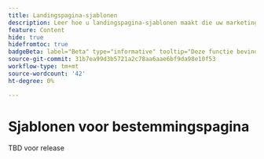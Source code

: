 ```yaml
---
title: Landingspagina-sjablonen
description: Leer hoe u landingspagina-sjablonen maakt die uw marketingteam kan gebruiken om nieuwe pagina's te maken ter ondersteuning van reizen en campagnes van accounts.
feature: Content
hide: true
hidefromtoc: true
badgeBeta: label="Beta" type="informative" tooltip="Deze functie bevindt zich momenteel in een beperkte bètaversie"
source-git-commit: 31b7ea99d3b5721a2c78aa6aae6bf9da98e10f53
workflow-type: tm+mt
source-wordcount: '42'
ht-degree: 0%

---
```


# Sjablonen voor bestemmingspagina

TBD voor release
